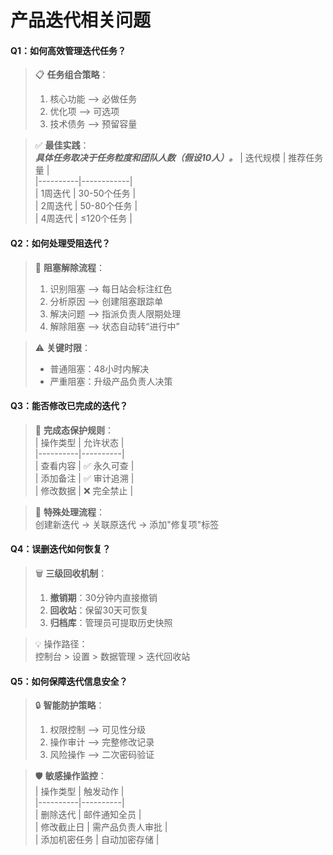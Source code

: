 # 产品迭代相关问题

#### **Q1：如何高效管理迭代任务？**
> 📋 **任务组合策略**：
> 1. 核心功能 --> 必做任务  
> 2. 优化项 --> 可选项  
> 3. 技术债务 --> 预留容量  

> ✅ **最佳实践**：  
> ***具体任务取决于任务粒度和团队人数（假设10人）。***
> | 迭代规模 | 推荐任务量 |  
> |----------|------------|  
> | 1周迭代 | 30-50个任务 |  
> | 2周迭代 | 50-80个任务 |  
> | 4周迭代 | ≤120个任务 |

#### **Q2：如何处理受阻迭代？**
> 🚧 **阻塞解除流程**：
> 1. 识别阻塞 --> 每日站会标注红色  
> 2. 分析原因 --> 创建阻塞跟踪单  
> 3. 解决问题 --> 指派负责人限期处理  
> 4. 解除阻塞 --> 状态自动转“进行中”  

> ⚠️ **关键时限**：
> - 普通阻塞：48小时内解决
> - 严重阻塞：升级产品负责人决策

#### **Q3：能否修改已完成的迭代？**
> 🔐 **完成态保护规则**：  
> | 操作类型 | 允许状态 |  
> |----------|----------|  
> | 查看内容 | ✅ 永久可查 |  
> | 添加备注 | ✅ 审计追溯 |  
> | 修改数据 | ❌ 完全禁止 |

> 🔁 **特殊处理流程**：  
> 创建新迭代 → 关联原迭代 → 添加"修复项"标签

#### **Q4：误删迭代如何恢复？**
> 🗑️ **三级回收机制**：
> 1. **撤销期**：30分钟内直接撤销
> 2. **回收站**：保留30天可恢复
> 3. **归档库**：管理员可提取历史快照

> 💡 操作路径：  
> 控制台 > 设置 > 数据管理 > 迭代回收站

#### **Q5：如何保障迭代信息安全？**
> 🔒 **智能防护策略**：
> 1. 权限控制 --> 可见性分级  
> 2. 操作审计 --> 完整修改记录  
> 3. 风险操作 --> 二次密码验证  
 
> 🛡️ **敏感操作监控**：  
> | 操作类型 | 触发动作 |  
> |----------|----------|  
> | 删除迭代 | 邮件通知全员 |  
> | 修改截止日 | 需产品负责人审批 |  
> | 添加机密任务 | 自动加密存储 |
